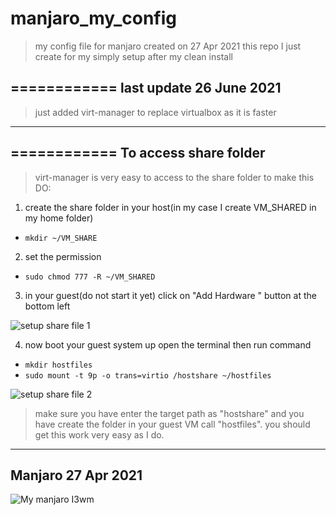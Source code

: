 # manjaro_my_config

> my config file for manjaro created on 27 Apr 2021 
> this repo I just create for my simply setup after my clean install 


## ============ last update 26 June 2021 
> just added virt-manager to replace virtualbox as it is faster




--- 
## ============ To access share folder 
> virt-manager is very easy to access to the share folder to make this DO:


1. create the share folder in your host(in my case I create VM_SHARED in my 
home folder)
- `mkdir ~/VM_SHARE` 

2. set the permission 
- `sudo chmod 777 -R ~/VM_SHARED`

3. in your guest(do not start it yet) click on "Add Hardware " button at the 
bottom left 

[setup_share1]:https://i.ibb.co/df4QgyP/2021-06-26-sharefile-virt-1.png

![setup share file 1][setup_share1]


4. now boot your guest system up open the terminal then run command 

- `mkdir hostfiles` 
- `sudo mount -t 9p -o trans=virtio /hostshare ~/hostfiles`

[setup_share2]:https://i.ibb.co/FzW4WfB/2021-06-26-sharefile-virt-2.png
![setup share file 2][setup_share2]



> make sure you have enter the target path as "hostshare" and you have
> create the folder in your guest VM call "hostfiles".
> you should get this work very easy as I do.

---

## Manjaro 27 Apr 2021 

[manjaro_i3]:https://i.ibb.co/MG8zgFM/2021-04-27-manjaro-i3.png


![My manjaro I3wm][manjaro_i3]


